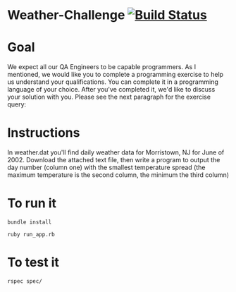 # Weather-Challenge [![Build Status](https://travis-ci.org/Shadowssong/weather-challenge.png?branch=master)](https://travis-ci.org/Shadowssong/weather-challenge)

# Goal

We expect all our QA Engineers to be capable programmers. As I mentioned, we would like you to complete a programming exercise to help us understand your qualifications. You can complete it in a programming language of your choice. After you've completed it, we'd like to discuss your solution with you. Please see the next paragraph for the exercise query: 

# Instructions

In weather.dat you'll find daily weather data for Morristown, NJ for June of 2002. Download the attached text file, then write a program to output the day number (column one) with the smallest temperature spread (the maximum temperature is the second column, the minimum the third column)

# To run it

`bundle install`  

`ruby run_app.rb`

# To test it

`rspec spec/`
